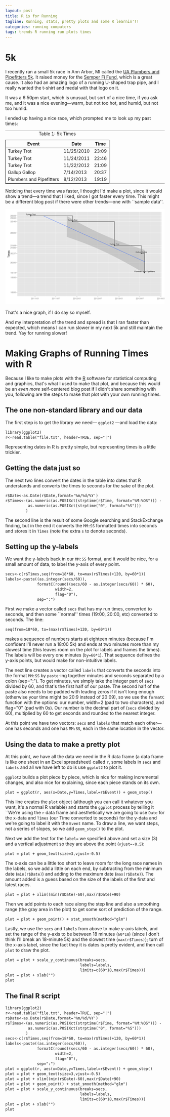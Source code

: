```yaml
---
layout: post
title: R is for Running
tagline: Running, stats, pretty plots and some R learnin'!!
categories: running computers
tags: trends R running run plots times
---
```


# 5k

I recently ran a small 5k race in Ann Arbor, MI called the [UA
Plumbers and Pipefitters 5k](http://www.uap-ppubcrawl.com/).  It raised money for the [Semper Fi
Fund](http://semperfifund.org/), which is a great cause.  It also had an amazing logo of a
running U-shaped trap pipe, and I really wanted the t-shirt and
medal with that logo on it.

It was a 6:50pm start, which is unusual, but sort of a nice time, if
you ask me, and it was a nice evening&#x2014;warm, but not too hot, and
humid, but not too humid.

I ended up having a nice race, which prompted me to look up my past
times:

<table id="5ktimes" border="2" cellspacing="0" cellpadding="6" rules="groups" frame="hsides">
<caption class="t-above"><span class="table-number">Table 1:</span> 5k Times</caption>

<colgroup>
<col  class="left" />

<col  class="left" />

<col  class="right" />
</colgroup>
<thead>
<tr>
<th scope="col" class="left">Event</th>
<th scope="col" class="left">Date</th>
<th scope="col" class="right">Time</th>
</tr>
</thead>

<tbody>
<tr>
<td class="left">Turkey Trot</td>
<td class="left">11/25/2010</td>
<td class="right">23:09</td>
</tr>


<tr>
<td class="left">Turkey Trot</td>
<td class="left">11/24/2011</td>
<td class="right">22:46</td>
</tr>


<tr>
<td class="left">Turkey Trot</td>
<td class="left">11/22/2012</td>
<td class="right">21:09</td>
</tr>


<tr>
<td class="left">Gallup Gallop</td>
<td class="left">7/14/2013</td>
<td class="right">20:37</td>
</tr>


<tr>
<td class="left">Plumbers and Pipefitters</td>
<td class="left">8/12/2013</td>
<td class="right">19:19</td>
</tr>
</tbody>
</table>

Noticing that every time was faster, I thought I'd make a plot,
since it would show a trend&#x2014;a trend that I liked, since I got
faster every time.  This might be a different blog post if there were
other trends&#x2014;one with \`\`sample data''.

![img](assets/5k-times.svg "5k Times Trend")

That's a nice graph, if I do say so myself.

And my interpretation of the trend and spread is that I ran faster
than expected, which means I can run slower in my next 5k and still
maintain the trend.  Yay for running slower!

# Making Graphs of Running Times with R

Because I like to make plots with the [R](http://www.r-project.org) software for statistical
computing and graphics, that's what I used to make that plot, and
because this would be an *even more* self-centered blog post if I
didn't share something with you, following are the steps to make
that plot with your own running times.

## The one non-standard library and our data

The first step is to get the library we need&#x2014; `ggplot2` &#x2014;and
load the data:

    library(ggplot2)
    r<-read.table("file.txt", header=TRUE, sep="|")

Representing dates in R is pretty simple, but representing times is
a little trickier.

## Getting the data just so

The next two lines convert the dates in the
table into dates that R understands and converts the times to
seconds for the sake of the plot.

    r$Date<-as.Date(r$Date,format='%m/%d/%Y')
    r$Times<-(as.numeric(as.POSIXct(strptime(r$Time, format="%M:%OS"))) -
              as.numeric(as.POSIXct(strptime("0", format="%S")))
             )

The second line is the result of some Google searching and
StackExchange finding, but in the end it converts the `MM:SS`
formatted times into seconds and stores it in `Times` (note the
extra `s` to denote seconds).

## Setting up the y-labels

We want the y-labels back in our `MM:SS` format, and it would be
nice, for a small amount of data, to label the y-axis of every
point.

    secs<-c(r$Times,seq(from=18*60, to=max(r$Times)+120, by=60*1))
    labels<-paste((as.integer(secs/60)),
                  formatC(round((secs/60 - as.integer(secs/60)) * 60),
                          width=2,
                          flag="0"),
                  sep=":")

First we make a vector called `secs` that has my run times,
converted to seconds, and then some \`\`normal'' times (19:00,
20:00, etc) converted to seconds.  The line:

    seq(from=18*60, to=(max(r$Times)+120, by=60*1))

makes a sequence of numbers starts at eighteen minutes (because I'm
confident I'll never run a 18:00 5k) and ends at two minutes more
than my slowest time (this leaves room on the plot for labels and
frames the times).  The labels will be every one minutes
(`by=60*1`).  That sequence defines the y-axis points, but would
make for non-intuitive labels.

The next line creates a vector called `labels` that converts the
seconds into the format `MM:SS` by `paste`-ing together minutes
and seconds separated by a colon (sep=":").  To get minutes, we
simply take the integer part of `secs` divided by 60, and that's
the first half of our paste.  The second half of the paste also
needs to be padded with leading zeros if it isn't long enough
(otherwise your time might be 20:9 instead of 20:09), so we use
the `formatC` function with the options: our number, width=2 (pad
to two characters), and flag="0" (pad with 0s).  Our number is the
decimal part of (`secs` divided by 60), multiplied by 60 to get
seconds and rounded to the nearest integer.

At this point we have two vectors: `secs` and `labels` that match
each other&#x2014;one has seconds and one has `MM:SS`, each in the same
location in the vector.

## Using the data to make a pretty plot

At this point, we have all the data we need in the R data frame (a
data frame is like one sheet in an Excel spreadsheet) called `r`,
some labels in `secs` and `labels` and all we have left to do is use
`ggplot2` to plot it.

`ggplot2` builds a plot piece by piece, which is nice for making
incremental changes, and also nice for explaining, since each piece
stands on its own.

    plot = ggplot(r, aes(x=Date,y=Times,label=r$Event)) + geom_step()

This line creates the `plot` object (although you can call it
whatever you want, it's a normal R variable) and starts the
`ggplot` process by telling it \`\`We're using the `r` data frame and
aesthetically we are going to use `Date` for the x-data and `Times`
(our Time converted to seconds) for the y-data and we're going to
label it with the `Event` name.  To draw a line, we want steps, not
a series of slopes, so we add `geom_step()` to the plot.

Next we add the text for the `label=` we specified above and set a
size (3) and a vertical adjustment so they are above the point
(`vjust=-0.5`):

    plot = plot + geom_text(size=3,vjust=-0.5)

The x-axis can be a little too short to leave room for the long
race names in the labels, so we add a little on each end, by
subtracting from the minimum date (`min(r$Date)`) and adding to the
maximum date (`max(r$Date)`).  The amount added is a guess based on
the size of the labels of the first and latest races.

    plot = plot + xlim((min(r$Date)-60),max(r$Date)+90)

Then we add points to each race along the step line and also a
smoothing range (the gray area in the plot) to get some sort of
prediction of the range.

    plot = plot + geom_point() + stat_smooth(method="glm")

Lastly, we use the `secs` and `labels` from above to make y-axis
labels, and set the range of the y-axis to be between 18 minutes
(`60*18`) (since I don't think I'll break an 18-minute 5k) and the
slowest time (`max(r$Times)`); turn of the x-axis label, since the
fact they it is dates is pretty evident, and then call `plot` to
draw the plot.

    plot = plot + scale_y_continuous(breaks=secs,
                                     labels=labels,
                                     limits=c(60*18,max(r$Times)))
    plot = plot + xlab("")
    plot

## The final R script

    library(ggplot2)
    r<-read.table("file.txt", header=TRUE, sep="|")
    r$Date<-as.Date(r$Date,format='%m/%d/%Y')
    r$Times<-(as.numeric(as.POSIXct(strptime(r$Time, format="%M:%OS"))) -
              as.numeric(as.POSIXct(strptime("0", format="%S")))
             )
    secs<-c(r$Times,seq(from=18*60, to=max(r$Times)+120, by=60*1))
    labels<-paste((as.integer(secs/60)),
                  formatC(round((secs/60 - as.integer(secs/60)) * 60),
                          width=2,
                          flag="0"),
                  sep=":")
    plot = ggplot(r, aes(x=Date,y=Times,label=r$Event)) + geom_step()
    plot = plot + geom_text(size=3,vjust=-0.5)
    plot = plot + xlim((min(r$Date)-60),max(r$Date)+90)
    plot = plot + geom_point() + stat_smooth(method="glm")
    plot = plot + scale_y_continuous(breaks=secs,
                                     labels=labels,
                                     limits=c(60*18,max(r$Times)))
    plot = plot + xlab("")
    plot
